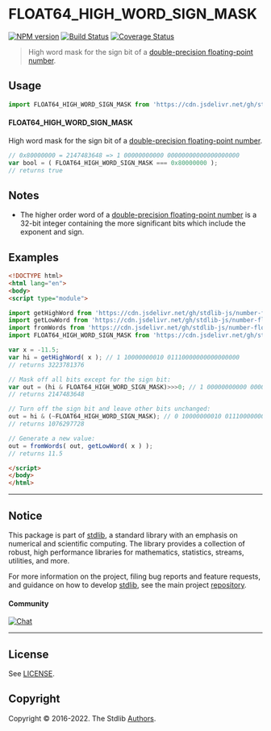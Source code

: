 <!--

@license Apache-2.0

Copyright (c) 2022 The Stdlib Authors.

Licensed under the Apache License, Version 2.0 (the "License");
you may not use this file except in compliance with the License.
You may obtain a copy of the License at

   http://www.apache.org/licenses/LICENSE-2.0

Unless required by applicable law or agreed to in writing, software
distributed under the License is distributed on an "AS IS" BASIS,
WITHOUT WARRANTIES OR CONDITIONS OF ANY KIND, either express or implied.
See the License for the specific language governing permissions and
limitations under the License.

-->

# FLOAT64_HIGH_WORD_SIGN_MASK

[![NPM version][npm-image]][npm-url] [![Build Status][test-image]][test-url] [![Coverage Status][coverage-image]][coverage-url] <!-- [![dependencies][dependencies-image]][dependencies-url] -->

> High word mask for the sign bit of a [double-precision floating-point number][ieee754].



<section class="usage">

## Usage

<!-- eslint-disable id-length -->

```javascript
import FLOAT64_HIGH_WORD_SIGN_MASK from 'https://cdn.jsdelivr.net/gh/stdlib-js/constants-float64-high-word-sign-mask@esm/index.mjs';
```

#### FLOAT64_HIGH_WORD_SIGN_MASK

High word mask for the sign bit of a [double-precision floating-point number][ieee754].

<!-- eslint-disable id-length -->

```javascript
// 0x80000000 = 2147483648 => 1 00000000000 00000000000000000000
var bool = ( FLOAT64_HIGH_WORD_SIGN_MASK === 0x80000000 );
// returns true
```

</section>

<!-- /.usage -->

<section class="notes">

## Notes

-   The higher order word of a [double-precision floating-point number][ieee754] is a 32-bit integer containing the more significant bits which include the exponent and sign.

</section>

<!-- /.notes -->

<section class="examples">

## Examples

<!-- eslint-disable id-length -->

<!-- eslint no-undef: "error" -->

```html
<!DOCTYPE html>
<html lang="en">
<body>
<script type="module">

import getHighWord from 'https://cdn.jsdelivr.net/gh/stdlib-js/number-float64-base-get-high-word@esm/index.mjs';
import getLowWord from 'https://cdn.jsdelivr.net/gh/stdlib-js/number-float64-base-get-low-word@esm/index.mjs';
import fromWords from 'https://cdn.jsdelivr.net/gh/stdlib-js/number-float64-base-from-words@esm/index.mjs';
import FLOAT64_HIGH_WORD_SIGN_MASK from 'https://cdn.jsdelivr.net/gh/stdlib-js/constants-float64-high-word-sign-mask@esm/index.mjs';

var x = -11.5;
var hi = getHighWord( x ); // 1 10000000010 01110000000000000000
// returns 3223781376

// Mask off all bits except for the sign bit:
var out = (hi & FLOAT64_HIGH_WORD_SIGN_MASK)>>>0; // 1 00000000000 00000000000000000000
// returns 2147483648

// Turn off the sign bit and leave other bits unchanged:
out = hi & (~FLOAT64_HIGH_WORD_SIGN_MASK); // 0 10000000010 01110000000000000000
// returns 1076297728

// Generate a new value:
out = fromWords( out, getLowWord( x ) );
// returns 11.5

</script>
</body>
</html>
```

</section>

<!-- /.examples -->

<!-- C interface documentation. -->



<!-- Section for related `stdlib` packages. Do not manually edit this section, as it is automatically populated. -->

<section class="related">

</section>

<!-- /.related -->

<!-- Section for all links. Make sure to keep an empty line after the `section` element and another before the `/section` close. -->


<section class="main-repo" >

* * *

## Notice

This package is part of [stdlib][stdlib], a standard library with an emphasis on numerical and scientific computing. The library provides a collection of robust, high performance libraries for mathematics, statistics, streams, utilities, and more.

For more information on the project, filing bug reports and feature requests, and guidance on how to develop [stdlib][stdlib], see the main project [repository][stdlib].

#### Community

[![Chat][chat-image]][chat-url]

---

## License

See [LICENSE][stdlib-license].


## Copyright

Copyright &copy; 2016-2022. The Stdlib [Authors][stdlib-authors].

</section>

<!-- /.stdlib -->

<!-- Section for all links. Make sure to keep an empty line after the `section` element and another before the `/section` close. -->

<section class="links">

[npm-image]: http://img.shields.io/npm/v/@stdlib/constants-float64-high-word-sign-mask.svg
[npm-url]: https://npmjs.org/package/@stdlib/constants-float64-high-word-sign-mask

[test-image]: https://github.com/stdlib-js/constants-float64-high-word-sign-mask/actions/workflows/test.yml/badge.svg?branch=main
[test-url]: https://github.com/stdlib-js/constants-float64-high-word-sign-mask/actions/workflows/test.yml?query=branch:main

[coverage-image]: https://img.shields.io/codecov/c/github/stdlib-js/constants-float64-high-word-sign-mask/main.svg
[coverage-url]: https://codecov.io/github/stdlib-js/constants-float64-high-word-sign-mask?branch=main

<!--

[dependencies-image]: https://img.shields.io/david/stdlib-js/constants-float64-high-word-sign-mask.svg
[dependencies-url]: https://david-dm.org/stdlib-js/constants-float64-high-word-sign-mask/main

-->

[chat-image]: https://img.shields.io/gitter/room/stdlib-js/stdlib.svg
[chat-url]: https://gitter.im/stdlib-js/stdlib/

[stdlib]: https://github.com/stdlib-js/stdlib

[stdlib-authors]: https://github.com/stdlib-js/stdlib/graphs/contributors

[umd]: https://github.com/umdjs/umd
[es-module]: https://developer.mozilla.org/en-US/docs/Web/JavaScript/Guide/Modules

[deno-url]: https://github.com/stdlib-js/constants-float64-high-word-sign-mask/tree/deno
[umd-url]: https://github.com/stdlib-js/constants-float64-high-word-sign-mask/tree/umd
[esm-url]: https://github.com/stdlib-js/constants-float64-high-word-sign-mask/tree/esm
[branches-url]: https://github.com/stdlib-js/constants-float64-high-word-sign-mask/blob/main/branches.md

[stdlib-license]: https://raw.githubusercontent.com/stdlib-js/constants-float64-high-word-sign-mask/main/LICENSE

[ieee754]: https://en.wikipedia.org/wiki/IEEE_754-1985

</section>

<!-- /.links -->
